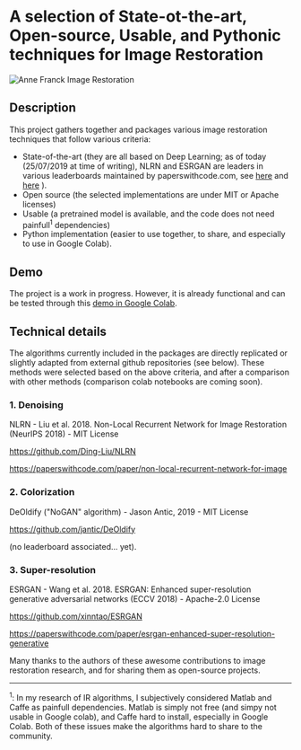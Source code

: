 # A selection of State-ot-the-art, Open-source, Usable, and Pythonic techniques for Image Restoration

![Anne Franck Image Restoration](https://github.com/titsitits/open-image-restoration/blob/master/Anne-Franck.png)

## Description
This project gathers together and packages various image restoration techniques that follow various criteria:
* State-of-the-art (they are all based on Deep Learning; as of today (25/07/2019 at time of writing), NLRN and ESRGAN are leaders in various leaderboards maintained by paperswithcode.com, see [here](https://paperswithcode.com/paper/non-local-recurrent-network-for-image) and [here](https://paperswithcode.com/paper/esrgan-enhanced-super-resolution-generative) ).
* Open source (the selected implementations are under MIT or Apache licenses)
* Usable (a pretrained model is available, and the code does not need painfull<sup>1</sup> dependencies)
* Python implementation (easier to use together, to share, and especially to use in Google Colab).

## Demo
The project is a work in progress. However, it is already functional and can be tested through this [demo in Google Colab](https://colab.research.google.com/github/titsitits/open-image-restoration/blob/master/ImageRestorationColab.ipynb).

## Technical details
The algorithms currently included in the packages are directly replicated or slightly adapted from external github repositories (see below). These methods were selected based on the above criteria, and after a comparison with other methods (comparison colab notebooks are coming soon). 

### 1. Denoising
NLRN - Liu et al. 2018. Non-Local Recurrent Network for Image Restoration (NeurIPS 2018) - MIT License

https://github.com/Ding-Liu/NLRN

https://paperswithcode.com/paper/non-local-recurrent-network-for-image

### 2. Colorization
DeOldify ("NoGAN" algorithm) - Jason Antic, 2019 - MIT License

https://github.com/jantic/DeOldify

(no leaderboard associated... yet).

### 3. Super-resolution
ESRGAN - Wang et al. 2018. ESRGAN: Enhanced super-resolution generative adversarial networks (ECCV 2018) - Apache-2.0 License

https://github.com/xinntao/ESRGAN

https://paperswithcode.com/paper/esrgan-enhanced-super-resolution-generative

Many thanks to the authors of these awesome contributions to image restoration research, and for sharing them as open-source projects. 


---

<sup>1</sup>: In my research of IR algorithms, I subjectively considered Matlab and Caffe as painfull dependencies. Matlab is simply not free (and simpy not usable in Google colab), and Caffe hard to install, especially in Google Colab. Both of these issues make the algorithms hard to share to the community.
